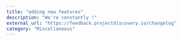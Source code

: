 ```yaml
---
title: "adding new features"
description: "We're constantly !"
external_url: "https://feedback.projectdiscovery.io/changelog"
category: "Miscellaneous"
---
```

